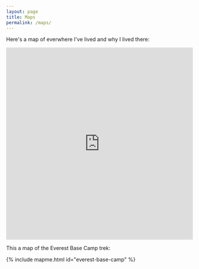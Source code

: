 ```yaml
---
layout: page
title: Maps
permalink: /maps/
---
```


Here's a map of everwhere I've lived and why I lived there:

<iframe width='100%' height='520' frameborder='0' src="https://borhyne.carto.com/viz/9788c020-a918-11e6-95ec-0e3ff518bd15/embed_map" allowfullscreen webkitallowfullscreen mozallowfullscreen oallowfullscreen msallowfullscreen></iframe>

This a map of the Everest Base Camp trek:

{% include mapme.html id="everest-base-camp" %}
